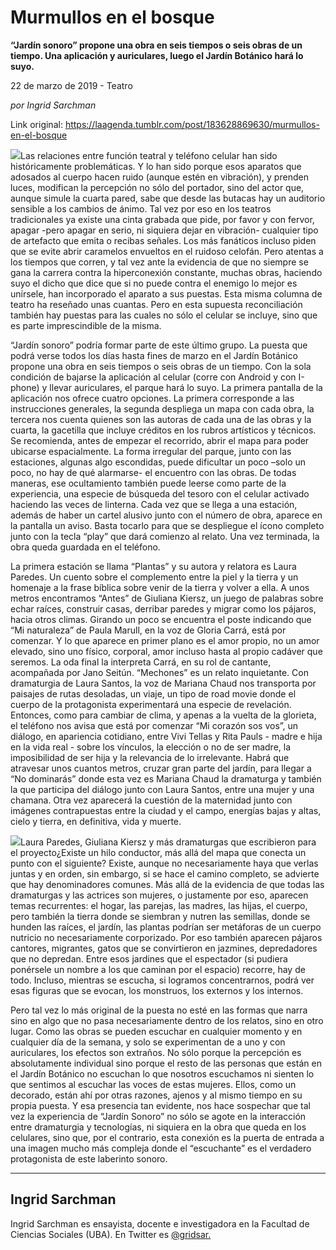 # Murmullos en el bosque

**“Jardín sonoro” propone una obra en seis tiempos o seis obras de un tiempo. Una aplicación y auriculares, luego el Jardín Botánico hará lo suyo.**

22 de marzo de 2019 - Teatro

_por Ingrid Sarchman_

Link original: https://laagenda.tumblr.com/post/183628869630/murmullos-en-el-bosque

![](https://64.media.tumblr.com/ab5fcd6c766ab5217b162c90b6546157/4dacefd23d04d93a-f9/s500x750/de46bc6eacb6b779c308323611026b8abf31c9a3.jpg)Las relaciones entre función teatral y teléfono celular han sido históricamente problemáticas. Y lo han sido porque esos aparatos que adosados al cuerpo hacen ruido (aunque estén en vibración), y prenden luces, modifican la percepción no sólo del portador, sino del actor que, aunque simule la cuarta pared, sabe que desde las butacas hay un auditorio sensible a los cambios de ánimo. Tal vez por eso en los teatros tradicionales ya existe una cinta grabada que pide, por favor y con fervor, apagar -pero apagar en serio, ni siquiera dejar en vibración- cualquier tipo de artefacto que emita o recibas señales. Los más fanáticos incluso piden que se evite abrir caramelos envueltos en el ruidoso celofán. Pero atentas a los tiempos que corren, y tal vez ante la evidencia de que no siempre se gana la carrera contra la hiperconexión constante, muchas obras, haciendo suyo el dicho que dice que si no puede contra el enemigo lo mejor es unírsele, han incorporado el aparato a sus puestas. Esta misma columna de teatro ha reseñado unas cuantas. Pero en esta supuesta reconciliación también hay puestas para las cuales no sólo el celular se incluye, sino que es parte imprescindible de la misma. 


“Jardín sonoro” podría formar parte de este último grupo. La puesta que podrá verse todos los días hasta fines de marzo en el Jardín Botánico propone una obra en seis tiempos o seis obras de un tiempo. Con la sola condición de bajarse la aplicación al celular (corre con Android y con I-phone) y llevar auriculares, el parque hará lo suyo. La primera pantalla de la aplicación nos ofrece cuatro opciones. La primera corresponde a las instrucciones generales, la segunda despliega un mapa con cada obra, la tercera nos cuenta quienes son las autoras de cada una de las obras y la cuarta, la gacetilla que incluye créditos en los rubros artísticos y técnicos. Se recomienda, antes de empezar el recorrido, abrir el mapa para poder ubicarse espacialmente. La forma irregular del parque, junto con las estaciones, algunas algo escondidas, puede dificultar un poco –solo un poco, no hay de qué alarmarse- el encuentro con las obras. De todas maneras, ese ocultamiento también puede leerse como parte de la experiencia, una especie de búsqueda del tesoro con el celular activado haciendo las veces de linterna. Cada vez que se llega a una estación, además de haber un cartel alusivo junto con el número de obra, aparece en la pantalla un aviso. Basta tocarlo para que se despliegue el ícono completo junto con la tecla “play” que dará comienzo al relato. Una vez terminada, la obra queda guardada en el teléfono. 


La primera estación se llama “Plantas” y su autora y relatora es Laura Paredes. Un cuento sobre el complemento entre la piel y la tierra y un homenaje a la frase bíblica sobre venir de la tierra y volver a ella. A unos metros encontramos “Antes” de Giuliana Kiersz, un juego de palabras sobre echar raíces, construir casas, derribar paredes y migrar como los pájaros, hacia otros climas. Girando un poco se encuentra el poste indicando que “Mi naturaleza” de Paula Marull, en la voz de Gloria Carrá, está por comenzar. Y lo que aparece en primer plano es el amor propio, no un amor elevado, sino uno físico, corporal, amor incluso hasta al propio cadáver que seremos. La oda final la interpreta Carrá, en su rol de cantante, acompañada por Jano Seitún. “Mechones” es un relato inquietante. Con dramaturgia de Laura Santos, la voz de Mariana Chaud nos transporta por paisajes de rutas desoladas, un viaje, un tipo de road movie donde el cuerpo de la protagonista experimentará una especie de revelación. Entonces, como para cambiar de clima, y apenas a la vuelta de la glorieta, el teléfono nos avisa que está por comenzar “Mi corazón sos vos”, un diálogo, en apariencia cotidiano, entre Vivi Tellas y Rita Pauls - madre e hija en la vida real - sobre los vínculos, la elección o no de ser madre, la imposibilidad de ser hija y la relevancia de lo irrelevante. Habrá que atravesar unos cuantos metros, cruzar gran parte del jardín, para llegar a “No dominarás” donde esta vez es Mariana Chaud la dramaturga y también la que participa del diálogo junto con Laura Santos, entre una mujer y una chamana. Otra vez aparecerá la cuestión de la maternidad junto con imágenes contrapuestas entre la ciudad y el campo, energías bajas y altas, cielo y tierra, en definitiva, vida y muerte.


![](https://64.media.tumblr.com/ab5fcd6c766ab5217b162c90b6546157/4dacefd23d04d93a-f9/s500x750/de46bc6eacb6b779c308323611026b8abf31c9a3.jpg)Laura Paredes, Giuliana Kiersz y más dramaturgas que escribieron para el proyecto¿Existe un hilo conductor, más allá del mapa que conecta un punto con el siguiente? Existe, aunque no necesariamente haya que verlas juntas y en orden, sin embargo, si se hace el camino completo, se advierte que hay denominadores comunes. Más allá de la evidencia de que todas las dramaturgas y las actrices son mujeres, o justamente por eso, aparecen temas recurrentes: el hogar, las parejas, las madres, las hijas, el cuerpo, pero también la tierra donde se siembran y nutren las semillas, donde se hunden las raíces, el jardín, las plantas podrían ser metáforas de un cuerpo nutricio no necesariamente corporizado. Por eso también aparecen pájaros cantores, migrantes, gatos que se convirtieron en jazmines, depredadores que no depredan. Entre esos jardines que el espectador (si pudiera ponérsele un nombre a los que caminan por el espacio) recorre, hay de todo. Incluso, mientras se escucha, si logramos concentrarnos, podrá ver esas figuras que se evocan, los monstruos, los externos y los internos. 


Pero tal vez lo más original de la puesta no esté en las formas que narra sino en algo que no pasa necesariamente dentro de los relatos, sino en otro lugar. Como las obras se pueden escuchar en cualquier momento y en cualquier día de la semana, y solo se experimentan de a uno y con auriculares, los efectos son extraños. No sólo porque la percepción es absolutamente individual sino porque el resto de las personas que están en el Jardín Botánico no escuchan lo que nosotros escuchamos ni sienten lo que sentimos al escuchar las voces de estas mujeres. Ellos, como un decorado, están ahí por otras razones, ajenos y al mismo tiempo en su propia puesta. Y esa presencia tan evidente, nos hace sospechar que tal vez la experiencia de “Jardín Sonoro” no sólo se agote en la interacción entre dramaturgia y tecnologías, ni siquiera en la obra que queda en los celulares, sino que, por el contrario, esta conexión es la puerta de entrada a una imagen mucho más compleja donde el “escuchante” es el verdadero protagonista de este laberinto sonoro.




---

 Ingrid Sarchman
----------------

 Ingrid Sarchman es ensayista, docente e investigadora en la Facultad de Ciencias Sociales (UBA). En Twitter es [@gridsar.](https://twitter.com/gridsar) 

